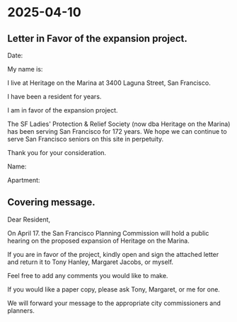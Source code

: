 # 2025-04-10

## Letter in Favor of the expansion project. 

Date:


My name is:

I live at Heritage on the Marina at 3400 Laguna Street, San Francisco. 

I have been a resident for   years. 

I am in favor of the expansion project.

The SF Ladies' Protection & Relief Society (now dba Heritage on the Marina) has been serving San Francisco for 172 years. We hope we can continue to serve San Francisco seniors on this site in perpetuity.

Thank you for your consideration.

Name:

Apartment:

## Covering message. 

Dear Resident,

On April 17. the San Francisco Planning Commission will hold a public hearing on the proposed expansion of Heritage on the Marina.

If you are in favor of the project, kindly open and sign the attached letter and return it to Tony Hanley, Margaret Jacobs, or myself.

Feel free to add any comments you would like to make.

If you would like a paper copy, please ask Tony, Margaret, or me for one.

We will forward your message to the appropriate city commissioners and planners. 